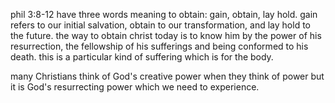 phil 3:8-12 have three words meaning to obtain: gain, obtain, lay hold. gain refers
to our initial salvation, obtain to our transformation, and lay hold to the future.
the way to obtain christ today is to know him by the power of his resurrection, the fellowship
of his sufferings and being conformed to his death. this is a particular kind of
suffering which is for the body. 

many Christians think of God's creative power when they think of power but it is
God's resurrecting power which we need to experience.
